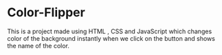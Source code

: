 # Color-Flipper
This is a project made using HTML , CSS and JavaScript which changes color of the background instantly when we click on the button and shows the name of the color.
